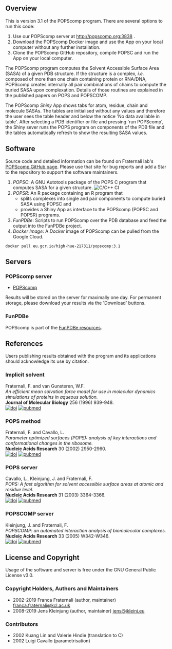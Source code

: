 ## Overview
This is version 3.1 of the POPScomp program. There are several options to run this code:
1. Use our POPScomp server at http://popscomp.org:3838 .
2. Download the POPScomp Docker image and use the App on your local computer without any further installation.
3. Clone the POPScomp GitHub repository, compile POPSC and run the App on your local computer.

The POPScomp program computes the Solvent Accessible Surface Area (SASA)
of a given PDB structure. If the structure is a complex, *i.e.* composed of more than one chain
containing protein or RNA/DNA, POPScomp creates internally all pair combinations
of chains to compute the buried SASA upon complexation. Details of those routines
are explained in the published papers on POPS and POPSCOMP.

The POPScomp *Shiny* App shows tabs for atom, residue, chain and molecule SASAs.
The tables are initialised without any values and therefore the user sees
the table header and below the notice 'No data available in table'.
After selecting a PDB identifier or file and pressing 'run POPScomp',
the Shiny sever runs the POPS program on components of the PDB file
and the tables automatically refresh to show the resulting SASA values.

## Software
Source code and detailed information can be found on
Fraternali lab's [POPScomp GitHub page](https://github.com/Fraternalilab/POPScomp).
Please use that site for bug reports and add a Star to the repository
to support the software maintainers.

1. *POPSC*: A GNU Autotools package of the POPS C program that computes SASA
  for a given structure.
  ![C/C++ CI](https://github.com/Fraternalilab/POPScomp/workflows/C/C++%20CI/badge.svg)
2. *POPSR*: An R package containing an R program that
    - splits complexes into single and pair components to compute buried SASA
	  using POPSC and 
    - provides a Shiny App as interface to the POPScomp (POPSC and POPSR) programs.
3. *FunPDBe*: Scripts to run POPScomp over the PDB database and feed the output into
  the FunPDBe project.
4. *Docker Image*: A *Docker* image of POPScomp can be pulled from the Google Cloud.
```
docker pull eu.gcr.io/high-hue-217311/popscomp:3.1
```

## Servers

### POPScomp server
* [POPScomp](http://popscomp.org:3838)

Results will be stored on the server for maximally one day.
For permanent storage, please download your results via the 'Download' buttons.

### FunPDBe
POPScomp is part of the [FunPDBe resources](https://www.ebi.ac.uk/pdbe/funpdbe/deposition).


## References
Users publishing results obtained with the program and its applications
should acknowledge its use by citation.

### Implicit solvent
Fraternali, F. and van Gunsteren, W.F.<br>
*An efficient mean solvation force model for use in molecular dynamics simulations of proteins in aqueous solution.*<br>
**Journal of Molecular Biology** 256 (1996) 939-948.<br>
[![doi](https://img.shields.io/badge/doi-10.1016%2Fj.jmb.2014.03.010-blue.svg?style=flat)](https://dx.doi.org/10.1016%2Fj.sbi.2014.04.003)
[![pubmed](https://img.shields.io/badge/pubmed-24681267-blue.svg?style=flat)](https://www.ncbi.nlm.nih.gov/pmc/articles/PMC4045398/)

### POPS method
Fraternali, F. and Cavallo, L.<br>
*Parameter optimized surfaces (POPS): analysis of key interactions and conformational changes in the ribosome.*<br>
**Nucleic Acids Research** 30 (2002) 2950-2960.<br>
[![doi](https://img.shields.io/badge/doi-10.1016%2Fj.jmb.2014.03.010-blue.svg?style=flat)](https://dx.doi.org/10.1093%2Fnar%2Fgkf373)
[![pubmed](https://img.shields.io/badge/pubmed-24681267-blue.svg?style=flat)](https://www.ncbi.nlm.nih.gov/pmc/articles/PMC117037/)

### POPS server
Cavallo, L., Kleinjung, J. and Fraternali, F.<br>
*POPS: A fast algorithm for solvent accessible surface areas at atomic and residue level.*<br>
**Nucleic Acids Research** 31 (2003) 3364-3366.<br>
[![doi](https://img.shields.io/badge/doi-10.1016%2Fj.jmb.2014.03.010-blue.svg?style=flat)](https://dx.doi.org/10.1093%2Fnar%2Fgkg601)
[![pubmed](https://img.shields.io/badge/pubmed-24681267-blue.svg?style=flat)](https://www.ncbi.nlm.nih.gov/pmc/articles/PMC169007/)

### POPSCOMP server
Kleinjung, J. and Fraternali, F.<br>
*POPSCOMP: an automated interaction analysis of biomolecular complexes.*<br>
**Nucleic Acids Research** 33 (2005) W342-W346.<br>
[![doi](https://img.shields.io/badge/doi-10.1016%2Fj.jmb.2014.03.010-blue.svg?style=flat)](https://dx.doi.org/10.1093%2Fnar%2Fgki369)
[![pubmed](https://img.shields.io/badge/pubmed-24681267-blue.svg?style=flat)](https://www.ncbi.nlm.nih.gov/pmc/articles/PMC1160130/)


## License and Copyright
Usage of the software and server is free under the GNU General Public License v3.0.

### Copyright Holders, Authors and Maintainers 
- 2002-2019 Franca Fraternali (author, maintainer) franca.fraternali@kcl.ac.uk
- 2008-2019 Jens Kleinjung (author, maintainer) jens@jkleinj.eu

### Contributors
- 2002 Kuang Lin and Valerie Hindie (translation to C)
- 2002 Luigi Cavallo (parametrisation)

